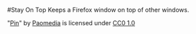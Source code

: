 #Stay On Top
Keeps a Firefox window on top of other windows.

"[Pin](http://paomedia.github.io/small-n-flat/)" by [Paomedia](https://github.com/paomedia) is licensed under [CC0 1.0](http://creativecommons.org/publicdomain/zero/1.0/)

